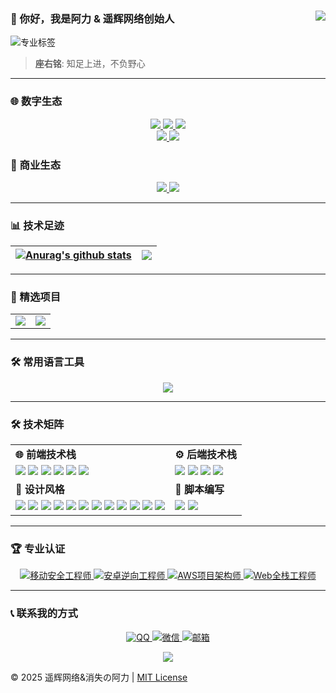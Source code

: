 ### 👋 你好，我是阿力 & 遥辉网络创始人<a href="https://github.com/Ktz-ali/"><img align="right" src="https://komarev.com/ghpvc/?username=Ktz-ali&label=Views&color=blue&style=flat"></a>

<p><img src="https://readme-typing-svg.herokuapp.com?font=Fira+Code&weight=600&size=24&duration=3000&pause=1000&color=1D9BF0&center=true&vCenter=true&width=435&lines=%F0%9F%92%BB+专注移动安全领域攻防;%F0%9F%A7%A9+热爱花里胡哨的程序开发设计;%F0%9F%9B%A0%EF%B8%8F+每样都懂一点点的全栈架构工程师" alt="专业标签"></p>  

> **座右铭**: 知足上进，不负野心  

---

### 🌐 数字生态
<div align="center">
  <a href="http://www.ktzali.cn" target="_blank">
    <img src="https://img.shields.io/badge/Website-个人主页-2CA5E0?logo=homeassistant&logoColor=white&style=for-the-badge">
  </a>
  <a href="http://www.94ali.top" target="_blank">
    <img src="https://img.shields.io/badge/Blog-技术博客-FF5722?logo=hexo&logoColor=white&style=for-the-badge">
  </a>
  <a href="https://gitee.com/Ktz-ali" target="_blank">
    <img src="https://img.shields.io/badge/Gitee-开源仓库-C71D23?logo=gitee&logoColor=white&style=for-the-badge">
  </a>
</div>

<div align="center">
  <a href="https://b23.tv/7QqLgsC" target="_blank">
    <img src="https://img.shields.io/badge/Bilibili-技术分享-FF69B4?logo=bilibili&logoColor=white&style=for-the-badge">
  </a>
  <a href="https://pd.qq.com/s/ceqvpaxi2?b=5" target="_blank">
    <img src="https://img.shields.io/badge/QQ-技术社区-12B7F5?logo=tencentqq&logoColor=white&style=for-the-badge">
  </a>
</div>

### 💼 商业生态
<div align="center">
  <a href="https://m.tb.cn/h.hLTEti9?tk=qYpN4TwJPn0" target="_blank">
    <img src="https://img.shields.io/badge/Xianyu-技术店铺-FE5000?logo=alibabadotcom&logoColor=white">
  </a>
  <a href="https://www.huzhan.com/ishop53338" target="_blank">
    <img src="https://img.shields.io/badge/Huzhan-程序商店-FF0036?logo=shoppingcart&logoColor=white">
  </a>
</div>

---

### 📊 技术足迹
| <a href="https://github.com/Ktz-ali/github-readme-stats"><img align="center" src="https://github-readme-stats.vercel.app/api?hide_border=true&locale=cn&username=Ktz-ali&show_icons=true&include_all_commits=true&theme=buefy&hide_border=true" alt="Anurag's github stats" /></a> | <a href="https://github.com/Ktz-ali/github-readme-stats"><img align="center" src="https://github-readme-stats.vercel.app/api/top-langs/?hide_border=true&locale=cn&username=Ktz-ali&layout=compact&theme=buefy&hide_border=true" /></a> |
| ------------- | ------------- |

---

### 🚀 精选项目
<table align="center">
    <tr>
        <td align="center">
          <picture>
            <a href="https://github.com/Ktz-ali/AliGit">
                <img src="https://github-readme-stats.vercel.app/api/pin/?username=Ktz-ali&repo=AliGit&theme=buefy">
            </a>
          </picture>
        </td>
        <td align="center">
          <picture>
            <a href="https://github.com/Ktz-ali/AliSpace">
                <img src="https://github-readme-stats.vercel.app/api/pin/?username=Ktz-ali&repo=AliSpace&theme=buefy">
            </a>
          </picture>
        </td>
    </tr>
</table>

---

### 🛠️ 常用语言工具
<p align="center">
  <img src="https://skillicons.dev/icons?i=java,bash,py,php,html,css,javascript,vue,nodejs,mysql,redis,git,github,linux,docker,nginx&theme=dark&perline=8" />
</p>

---


### 🛠️ 技术矩阵
<table align="center">
  <tr>
    <td><b>🌐 前端技术栈</b></td>
    <td><b>⚙️ 后端技术栈</b></td>
  </tr>
  <tr>
    <td>
      <img src="https://img.shields.io/badge/HTML5-E34F26?logo=html5&logoColor=white"> 
      <img src="https://img.shields.io/badge/CSS3-1572B6?logo=css3&logoColor=white">
      <img src="https://img.shields.io/badge/JavaScript-F7DF1E?logo=javascript&logoColor=black">
      <img src="https://img.shields.io/badge/Vue.js-4FC08D?logo=vue.js&logoColor=white"> 
       <img src="https://img.shields.io/badge/Ajax-FF6F00?logo=flat">
      <img src="https://img.shields.io/badge/Bootstrap-7952B3?logo=bootstrap&logoColor=white">
    </td>
    <td>
      <img src="https://img.shields.io/badge/Java-007396?logo=java&logoColor=white"> 
      <img src="https://img.shields.io/badge/PHP-777BB4?logo=php&logoColor=white">
      <img src="https://img.shields.io/badge/MySQL-4479A1?logo=mysql&logoColor=white">
      <img src="https://img.shields.io/badge/Linux-FCC624?logo=linux&logoColor=black">
    </td>
  </tr>
  <tr>
    <td><b>🎨 设计风格</b></td>
    <td><b>🤖 脚本编写</b></td>
  </tr>
  <tr>
    <td>
     <img src="https://img.shields.io/badge/拟态化-8A2BE2?style=flat">
        <img src="https://img.shields.io/badge/毛玻璃-87CEEB?style=flat">
        <img src="https://img.shields.io/badge/科技感-00FF7F?style=flat">
        <img src="https://img.shields.io/badge/高端大气-87CEEB?style=flat">
        <img src="https://img.shields.io/badge/现代化-00FF7F?style=flat">
 <img src="https://img.shields.io/badge/图形化操作界面设计-3C78D8?style=flat">
        <img src="https://img.shields.io/badge/模块化函数封装-9C27B0?style=flat">
        <img src="https://img.shields.io/badge/菜单驱动式交互-FF9800?style=flat">
        <img src="https://img.shields.io/badge/区域化分类管理-3C78D8?style=flat">
        <img src="https://img.shields.io/badge/模块化函数封装-9C27B0?style=flat">
        <img src="https://img.shields.io/badge/自动化任务处理-FF9800?style=flat">
        <img src="https://img.shields.io/badge/跨平台兼容适配-3C78D8?style=flat">
    </td>
    <td>
      <img src="https://img.shields.io/badge/Python-3776AB?logo=python&logoColor=white">
      <img src="https://img.shields.io/badge/Shell-4EAA25?logo=gnubash&logoColor=white">
    </td>
  </tr>
</table>

---

### 🏆 专业认证
<div align="center">
   <a href="#">
    <img src="https://img.shields.io/badge/移动安全工程师-高级-4CAF50?logo=android" alt="移动安全工程师">
  </a>
  <a href="#">
    <img src="https://img.shields.io/badge/安卓逆向工程师-认证-9C27B0?logo=androidstudio" alt="安卓逆向工程师">
  </a>
  <a href="#">
    <img src="https://img.shields.io/badge/AWS_Architect-Associate-FF9900?logo=amazonaws" alt="AWS项目架构师">
  </a>
  <a href="#">
    <img src="https://img.shields.io/badge/Full_Stack-TCA-3C78D8?logo=googlecloud" alt="Web全栈工程师">
  </a>
</div>

---

### 📞 联系我的方式
<p align="center">
  <a href="https://qm.qq.com/q/DBDjD6OcIS">
    <img src="https://img.shields.io/badge/QQ-1728031575-12B7F5?logo=tencentqq" alt="QQ">
  </a>
  <a href="#">
    <img src="https://img.shields.io/badge/微信-Ali01021123-07C160?logo=wechat" alt="微信">
  </a>
  <a href="mailto:xywlxyh@vip.qq.com">
    <img src="https://img.shields.io/badge/邮箱-xywlxyh@vip.qq.com-EA4335?logo=gmail" alt="邮箱">
  </a>
</p>

<div align="center">
  <img src="https://capsule-render.vercel.app/api?type=waving&color=gradient&height=60&section=footer" />
</div>

© 2025 遥辉网络&消失の阿力 | [MIT License](LICENSE)